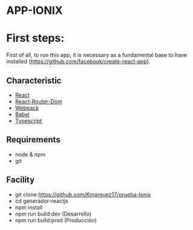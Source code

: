# APP-IONIX
# First steps:

First of all, to run this app, it is necessary as a fundamental base to have installed
(https://github.com/facebook/create-react-app).

## Characteristic
* [React](https://www.npmjs.com/package/react) 
* [React-Router-Dom](https://www.npmjs.com/package/react-router-dom)
* [Webpack](https://www.npmjs.com/package/webpack)
* [Babel](https://babeljs.io)
* [Typescript](https://www.typescriptlang.org/)

## Requirements
* node & npm 
* git 

## Facility
* git clone https://github.com/Kmarquez17/prueba-Ionix
* cd generador-reactjs
* npm install
* npm run build:dev (Desarrollo)
* npm run build:prod (Producción)